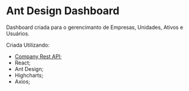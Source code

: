 # Ant Design Dashboard

Dashboard criada para o gerencimanto de Empresas, Unidades, Ativos e Usuários.

Criada Utilizando:
- [Company Rest API](https://github.com/Fridry/Company-Rest-API);
- React;
- Ant Design;
- Highcharts;
- Axios;
